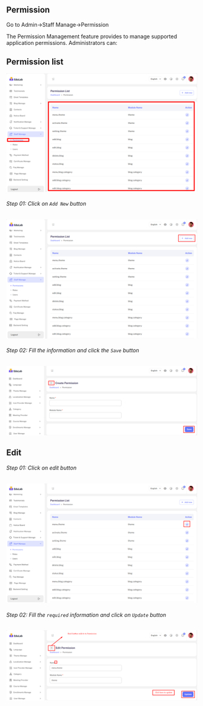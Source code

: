## Permission

Go to Admin->Staff Manage->Permission

The Permission Management feature provides to manage supported application permissions. Administrators can:

## <strong>Permission list</strong>

![src](/assets/lms/images/staff-manage/permission/list.png)

###### Step 01: Click on `Add New` button

![src](/assets/lms/images/staff-manage/permission/add.png)

###### Step 02: Fill the information and click the `Save` button

![src](/assets/lms/images/staff-manage/permission/add-new.png)

## Edit

###### Step 01: Click on edit button

![src](/assets/lms/images/staff-manage/permission/edit.png)

###### Step 02: Fill the `required` information and click on `Update` button

![src](/assets/lms/images/staff-manage/permission/update.png)
